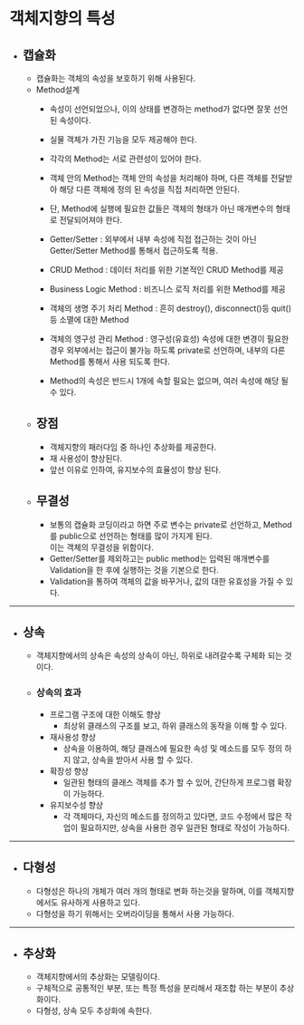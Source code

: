 # 객체지향의 특성

- ## 캡슐화
    - 캡슐화는 객체의 속성을 보호하기 위해 사용된다.
    - Method설계
        - 속성이 선언되었으나, 이의 상태를 변경하는 method가 없다면 잘못 선언된 속성이다.
        - 실물 객체가 가진 기능을 모두 제공해야 한다.
        - 각각의 Method는 서로 관련성이 있어야 한다.
        - 객체 안의 Method는 객체 안의 속성을 처리해야 하며, 다른 객체를 전달받아 해당 다른 객체에 정의 된 속성을 직접 처리하면 안된다.
        - 단, Method에 실행에 필요한 값들은 객체의 형태가 아닌 매개변수의 형태로 전달되어져야 한다.  

        - Getter/Setter : 외부에서 내부 속성에 직접 접근하는 것이 아닌  
        Getter/Setter Method를 통해서 접근하도록 적용.

        - CRUD Method : 데이터 처리를 위한 기본적인 CRUD Method를 제공
        - Business Logic Method : 비즈니스 로직 처리를 위한 Method를 제공
        - 객체의 생명 주기 처리 Method : 흔히 destroy(), disconnect()등 quit() 등 소멸에 대한 Method
        - 객체의 영구성 관리 Method : 영구성(유효성) 속성에 대한 변경이 필요한 경우 외부에서는 접근이 불가능 하도록 private로 선언하며, 내부의 다른 Method를 통해서 사용 되도록 한다.
        - Method의 속성은 반드시 1개에 속할 필요는 없으며, 여러 속성에 해당 될 수 있다.
    - ## 장점
        - 객체지향의 패러다임 중 하나인 추상화를 제공한다.
        - 재 사용성이 향상된다.
        - 앞선 이유로 인하여, 유지보수의 효율성이 향상 된다.  
    - ## 무결성
        - 보통의 캡슐화 코딩이라고 하면 주로 변수는 private로 선언하고, Method를 public으로 선언하는 형태를 많이 가지게 된다.  
        이는 객체의 무결성을 위함이다.  
        - Getter/Setter를 제외하고는 public method는 입력된 매개변수를 Validation을 한 후에 실행하는 것을 기본으로 한다.
        - Validation을 통하여 객체의 값을 바꾸거나, 값의 대한 유효성을 가질 수 있다.
------------------------------------
- ## 상속
    - 객체지향에서의 상속은 속성의 상속이 아닌, 하위로 내려갈수록 구체화 되는 것이다.
    - ### 상속의 효과
        - 프로그램 구조에 대한 이해도 향상
            - 최상위 클래스의 구조를 보고, 하위 클래스의 동작을 이해 할 수 있다.
        - 재사용성 향상
            - 상속을 이용하여, 해당 클래스에 필요한 속성 및 메소드를 모두 정의 하지 않고, 상속을 받아서 사용 할 수 있다.
        - 확장성 향상
            - 일관된 형태의 클래스 객체를 추가 할 수 있어, 간단하게 프로그램 확장이 가능하다.
        - 유지보수성 향상
            - 각 객체마다, 자신의 메소드를 정의하고 있다면, 코드 수정에서 많은 작업이 필요하지만, 상속을 사용한 경우 일관된 형태로 작성이 가능하다.
-------------------------------------
- ## 다형성
    - 다형성은 하나의 개체가 여러 개의 형태로 변화 하는것을 말하며, 이를 객체지향 에서도 유사하게 사용하고 있다.
    - 다형성을 하기 위해서는 오버라이딩을 통해서 사용 가능하다.
--------------------------------
- ## 추상화
    - 객체지향에서의 추상화는 모델링이다.
    - 구체적으로 공통적인 부분, 또는 특정 특성을 분리해서 재조합 하는 부분이 추상화이다.
    - 다형성, 상속 모두 추상화에 속한다.